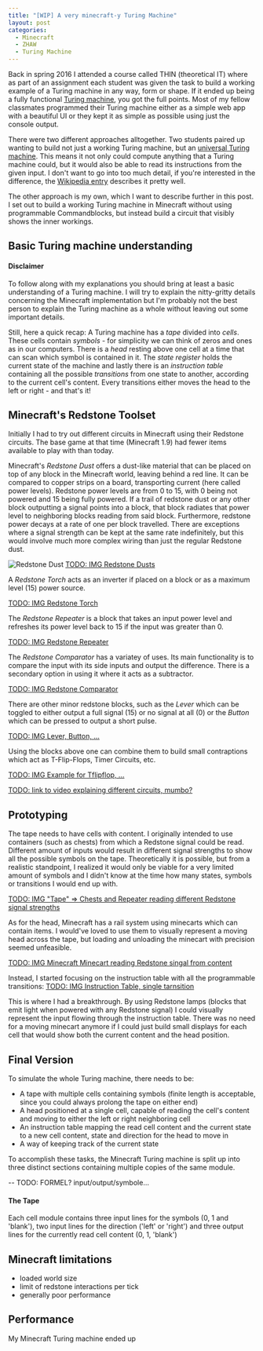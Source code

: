 ```yaml
---
title: "[WIP] A very minecraft-y Turing Machine"
layout: post
categories:
  - Minecraft
  - ZHAW
  - Turing Machine
---
```


Back in spring 2016 I attended a course called THIN (theoretical IT) where as part of an assignment each student was given the task to build a working example of a Turing machine in any way, form or shape. If it ended up being a fully functional [Turing machine](https://en.wikipedia.org/wiki/Turing_machine), you got the full points. Most of my fellow classmates programmed their Turing machine either as a simple web app with a beautiful UI or they kept it as simple as possible using just the console output.

There were two different approaches alltogether. Two students paired up wanting to build not just a working Turing machine, but an [universal Turing machine](https://en.wikipedia.org/wiki/Universal_Turing_machine). This means it not only could compute anything that a Turing machine could, but it would also be able to read its instructions from the given input. I don't want to go into too much detail, if you're interested in the difference, the [Wikipedia entry](https://en.wikipedia.org/wiki/Universal_Turing_machine) describes it pretty well.

The other approach is my own, which I want to describe further in this post. I set out to build a working Turing machine in Minecraft without using programmable Commandblocks, but instead build a circuit that visibly shows the inner workings.

## Basic Turing machine understanding

#### Disclaimer
To follow along with my explanations you should bring at least a basic understanding of a Turing machine. I will try to explain the nitty-gritty details concerning the Minecraft implementation but I'm probably not the best person to explain the Turing machine as a whole without leaving out some important details.

Still, here a quick recap:
A Turing machine has a *tape* divided into *cells*. These cells contain *symbols* - for simplicity we can think of zeros and ones as in our computers. There is a *head* resting above one cell at a time that can scan which symbol is contained in it. The *state register* holds the current state of the machine and lastly there is an *instruction table* containing all the possible *transitions* from one state to another, according to the current cell's content. Every transitions either moves the head to the left or right - and that's it!

## Minecraft's Redstone Toolset
Initially I had to try out different circuits in Minecraft using their Redstone circuits. The base game at that time (Minecraft 1.9) had fewer items available to play with than today.

Minecraft's *Redstone Dust* offers a dust-like material that can be placed on top of any block in the Minecraft world, leaving behind a red line. It can be compared to copper strips on a board, transporting current (here called power levels). Redstone power levels are from 0 to 15, with 0 being not powered and 15 being fully powered. If a trail of redstone dust or any other block outputting a signal points into a block, that block radiates that power level to neighboring blocks reading from said block. Furthermore, redstone power decays at a rate of one per block travelled. There are exceptions where a signal strength can be kept at the same rate indefinitely, but this would involve much more complex wiring than just the regular Redstone dust.

![Redstone Dust]("../images/claude_lehmann.jpg" "Redstone Dust")
[TODO: IMG Redstone Dusts](#)

A *Redstone Torch* acts as an inverter if placed on a block or as a maximum level (15) power source.

[TODO: IMG Redstone Torch](#)

The *Redstone Repeater* is a block that takes an input power level and refreshes its power level back to 15 if the input was greater than 0.

[TODO: IMG Redstone Repeater](#)

The *Redstone Comparator* has a variatey of uses. Its main functionality is to compare the input with its side inputs and output the difference. There is a secondary option in using it where it acts as a subtractor.

[TODO: IMG Redstone Comparator](#)

There are other minor redstone blocks, such as the *Lever* which can be toggled to either output a full signal (15) or no signal at all (0) or the *Button* which can be pressed to output a short pulse.

[TODO: IMG Lever, Button, ...](#)

Using the blocks above one can combine them to build small contraptions which act as T-Flip-Flops, Timer Circuits, etc.

[TODO: IMG Example for Tflipflop, ...](...)

[TODO: link to video explaining different circuits, mumbo?](...)

## Prototyping

The tape needs to have cells with content. I originally intended to use containers (such as chests) from which a Redstone signal could be read. Different amount of inputs would result in different signal strengths to show all the possible symbols on the tape. Theoretically it is possible, but from a realistic standpoint, I realized it would only be viable for a very limited amount of symbols and I didn't know at the time how many states, symbols or transitions I would end up with.

[TODO: IMG "Tape" => Chests and Repeater reading different Redstone signal strengths](...)

As for the head, Minecraft has a rail system using minecarts which can contain items. I would've loved to use them to visually represent a moving head across the tape, but loading and unloading the minecart with precision seemed unfeasible.

[TODO: IMG Minecraft Minecart reading Redstone singal from content](...)

Instead, I started focusing on the instruction table with all the programmable transitions:
[TODO: IMG Instruction Table, single tarnsition](...)

This is where I had a breakthrough. By using Redstone lamps (blocks that emit light when powered with any Redstone signal) I could visually represent the input flowing through the instruction table. There was no need for a moving minecart anymore if I could just build small displays for each cell that would show both the current content and the head position.

## Final Version

To simulate the whole Turing machine, there needs to be:
- A tape with multiple cells containing symbols (finite length is acceptable, since you could always prolong the tape on either end)
- A head positioned at a single cell, capable of reading the cell's content and moving to either the left or right neighboring cell
- An instruction table mapping the read cell content and the current state to a new cell content, state and direction for the head to move in
- A way of keeping track of the current state

To accomplish these tasks, the Minecraft Turing machine is split up into three distinct sections containing multiple copies of the same module.

-- TODO: FORMEL? input/output/symbole... 

#### The Tape

Each cell module contains three input lines for the symbols (0, 1 and 'blank'), two input lines for the direction ('left' or 'right') and three output lines for the currently read cell content (0, 1, 'blank')


## Minecraft limitations

- loaded world size
- limit of redstone interactions per tick
- generally poor performance

## Performance

My Minecraft Turing machine ended up